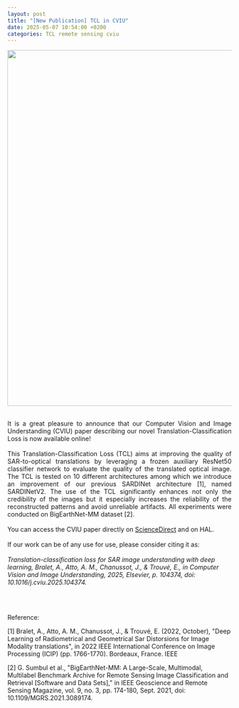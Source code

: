 ```yaml
---
layout: post
title: "[New Publication] TCL in CVIU"
date: 2025-05-07 10:54:00 +0200
categories: TCL remote sensing cviu
---
```


<p align="center"> <img width=800px src="/images/TCL_image.jpg"> </p>

<br/>
<div style="text-align: justify">
It is a great pleasure to announce that our Computer Vision and Image Understanding (CVIU) paper describing our novel Translation-Classification Loss is now available online!
</div>
<br/>
<div style="text-align: justify">
This Translation-Classification Loss (TCL) aims at improving the quality of SAR-to-optical translations by leveraging a frozen auxiliary ResNet50 classifier network to evaluate the quality of the translated optical image. The TCL is tested on 10 different architectures among which we introduce an improvement of our previous SARDINet architecture [1], named SARDINetV2. The use of the TCL significantly enhances not only the credibility of the images but it especially increases the reliability of the reconstructed patterns and avoid unreliable artifacts. All experiments were conducted on BigEarthNet-MM dataset [2]. 
</div>
<br/>
<div style="text-align: justify">
You can access the CVIU paper directly on <a href ="https://www.sciencedirect.com/science/article/pii/S1077314225000979">ScienceDirect</a> and on HAL.
</div>
<br/>
<div style="text-align: justify">
If our work can be of any use for use, please consider citing it as: 
</div>
<br/>
<i>Translation-classification loss for SAR image understanding with deep learning, Bralet, A.,  Atto, A. M., Chanussot, J., & Trouvé, E., in Computer Vision and Image Understanding, 2025, Elsevier, p. 104374, doi: 10.1016/j.cviu.2025.104374.</i>

<br/><br/>

Reference:

[1]  Bralet, A., Atto, A. M., Chanussot, J., & Trouvé, E. (2022, October), "Deep Learning of Radiometrical and Geometrical Sar Distorsions for Image Modality translations", in 2022 IEEE International Conference on Image Processing (ICIP) (pp. 1766-1770). Bordeaux, France. IEEE

[2] G. Sumbul et al., "BigEarthNet-MM: A Large-Scale, Multimodal, Multilabel Benchmark Archive for Remote Sensing Image Classification and Retrieval [Software and Data Sets]," in IEEE Geoscience and Remote Sensing Magazine, vol. 9, no. 3, pp. 174-180, Sept. 2021, doi: 10.1109/MGRS.2021.3089174.

